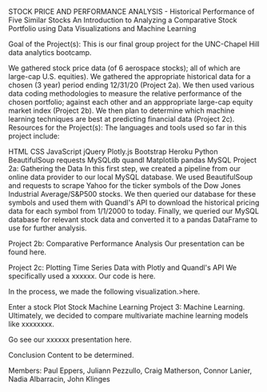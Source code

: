 STOCK PRICE AND PERFORMANCE ANALYSIS - Historical Performance of Five Similar Stocks
An Introduction to Analyzing a Comparative Stock Portfolio using Data Visualizations and Machine Learning

Goal of the Project(s):
This is our final group project for the UNC-Chapel Hill data analytics bootcamp.

We gathered stock price data (of 6 aerospace stocks); all of which are large-cap U.S. equities). We gathered the appropriate historical data for a chosen (3 year) period ending 12/31/20 (Project 2a).
We then used various data coding methodologies to measure the relative performance of the chosen portfolio; against each other and an apppropriate large-cap equity market index (Project 2b).
We then plan to determine which machine learning techniques are best at predicting financial data (Project 2c).
Resources for the Project(s):
The languages and tools used so far in this project include:

HTML
CSS
JavaScript
jQuery
Plotly.js
Bootstrap
Heroku
Python
BeautifulSoup
requests
MySQLdb
quandl
Matplotlib
pandas
MySQL
Project 2a: Gathering the Data
In this first step, we created a pipeline from our online data provider to our local MySQL database. We used BeautifulSoup and requests to scrape Yahoo for the ticker symbols of the Dow Jones Industrial Average/S&P500 stocks. We then queried our database for these symbols and used them with Quandl's API to download the historical pricing data for each symbol from 1/1/2000 to today. Finally, we queried our MySQL database for relevant stock data and converted it to a pandas DataFrame to use for further analysis.

Project 2b: Comparative Performance Analysis
Our presentation can be found here.

Project 2c: Plotting Time Series Data with Plotly and Quandl's API
We specifically used a xxxxxx. Our code is here.

  
In the process, we made the following visualization.>here.

Enter a stock
Plot Stock
Machine Learning
Project 3: Machine Learning.
Ultimately, we decided to compare multivariate machine learning models like xxxxxxxx.

Go see our xxxxxx presentation here.

Conclusion
Content to be determined.

Members: Paul Eppers, Juliann Pezzullo, Craig Matherson, Connor Lanier, Nadia Albarracin, John Klinges
